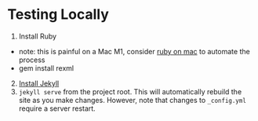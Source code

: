 # Testing Locally

1. Install Ruby
  - note: this is painful on a Mac M1, consider [ruby on mac](https://www.rubyonmac.dev/) to automate the process
  - gem install rexml
2. [Install Jekyll](https://jekyllrb.com/docs/installation/)
3. `jekyll serve` from the project root. This will automatically rebuild the site as you make changes. However, note that changes to `_config.yml` require a server restart.
